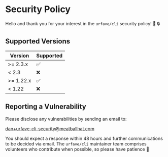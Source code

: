 # Security Policy

Hello and thank you for your interest in the `urfave/cli` security
policy! :tada: :lock:

## Supported Versions

| Version   | Supported          |
| --------- | ------------------ |
| >= 2.3.x  | :white_check_mark: |
| < 2.3     | :x:                |
| >= 1.22.x | :white_check_mark: |
| < 1.22    | :x:                |

## Reporting a Vulnerability

Please disclose any vulnerabilities by sending an email to:

[dan+urfave-cli-security@meatballhat.com](mailto:dan+urfave-cli-security@meatballhat.com)

You should expect a response within 48 hours and further
communications to be decided via email. The `urfave/cli` maintainer
team comprises volunteers who contribute when possible, so please
have patience :bow:
